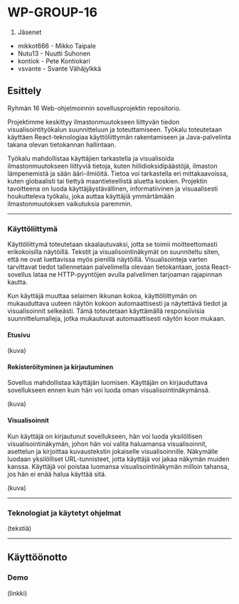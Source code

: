 # WP-GROUP-16
1. Jäsenet
  - mikkot666 - Mikko Taipale
  - Nutu13 - Nuutti Suhonen
  - kontiok - Pete Kontiokari
  - vsvante - Svante Vähäjylkkä
## Esittely
Ryhmän 16 Web-ohjelmoinnin sovellusprojektin repositorio.

Projektimme keskittyy ilmastonmuutokseen liittyvän tiedon visualisointityökalun suunnitteluun ja toteuttamiseen. Työkalu toteutetaan käyttäen React-teknologiaa käyttöliittymän rakentamiseen ja Java-palvelinta takana olevan tietokannan hallintaan.

Työkalu mahdollistaa käyttäjien tarkastella ja visualisoida ilmastonmuutokseen liittyviä tietoja, kuten hiilidioksidipäästöjä, ilmaston lämpenemistä ja sään ääri-ilmiöitä. Tietoa voi tarkastella eri mittakaavoissa, kuten globaalisti tai tiettyä maantieteellistä aluetta koskien.
Projektin tavoitteena on luoda käyttäjäystävällinen, informatiivinen ja visuaalisesti houkutteleva työkalu, joka auttaa käyttäjiä ymmärtämään ilmastonmuutoksen vaikutuksia paremmin.


---
### Käyttöliittymä

Käyttöliittymä toteutetaan skaalautuvaksi, jotta se toimii moitteettomasti erikokoisilla näytöillä. Tekstit ja visualisointinäkymät on suunniteltu siten, että ne ovat luettavissa myös pienillä näytöillä.
Visualisointeja varten tarvittavat tiedot tallennetaan palvelimella olevaan tietokantaan, josta React-sovellus lataa ne HTTP-pyyntöjen avulla palvelimen tarjoaman rajapinnan kautta.

Kun käyttäjä muuttaa selaimen ikkunan kokoa, käyttöliittymän on mukauduttava uuteen näytön kokoon automaattisesti ja näytettävä tiedot ja visualisoinnit selkeästi. Tämä toteutetaan käyttämällä responsiivisia suunnittelumalleja, jotka mukautuvat automaattisesti näytön koon mukaan.


#### Etusivu
(kuva)

#### Rekisteröityminen ja kirjautuminen 

Sovellus mahdollistaa käyttäjän luomisen. Käyttäjän on kirjauduttava sovellukseen ennen kuin hän voi luoda oman visualisointinäkymänsä.

(kuva)

#### Visualisoinnit

Kun käyttäjä on kirjautunut sovellukseen, hän voi luoda yksilöllisen visualisointinäkymän, johon hän voi valita haluamansa visualisoinnit, asettelun ja kirjoittaa kuvaustekstin jokaiselle visualisoinnille. Näkymälle luodaan yksilölliset URL-tunnisteet, jotta käyttäjä voi jakaa näkymän muiden kanssa. Käyttäjä voi poistaa luomansa visualisointinäkymän milloin tahansa, jos hän ei enää halua käyttää sitä.

(kuva)

---
### Teknologiat ja käytetyt ohjelmat
(tekstiä)

---
## Käyttöönotto
### Demo
(linkki)
